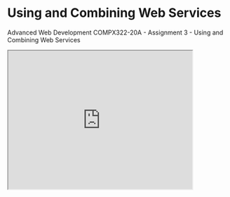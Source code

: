 # Using and Combining Web Services
Advanced Web Development COMPX322-20A - Assignment 3 - Using and Combining Web Services

<iframe width="420" height="315"
src="https://youtu.be/embed/JXP8LoPApf8">
</iframe>
